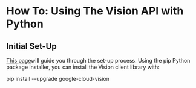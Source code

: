 # How To: Using The Vision API with Python

## Initial Set-Up

[This page](https://cloud.google.com/vision/docs/reference/libraries#client-libraries-install-python)will guide you through the set-up process. Using the pip Python package installer, you can install the Vision client library with:

pip install --upgrade google-cloud-vision

